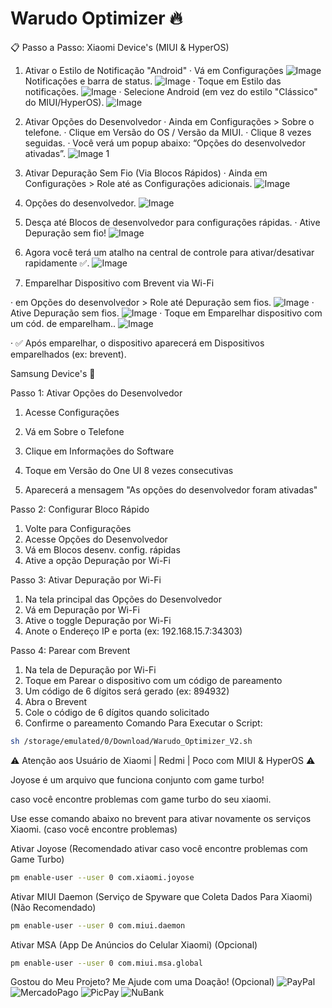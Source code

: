# Warudo Optimizer 🔥

📋 Passo a Passo:
Xiaomi Device's (MIUI & HyperOS)

1. Ativar o Estilo de Notificação "Android"
· Vá em Configurações
![Image](https://github.com/warudotv/Warudo_Optimizer/blob/Screenshots/IMG-20250930-WA0017.jpg)
Notificações e barra de status.
![Image](https://github.com/warudotv/Warudo_Optimizer/blob/Screenshots/IMG-20250930-WA0020.jpg)
· Toque em Estilo das notificações.
![Image](https://github.com/warudotv/Warudo_Optimizer/blob/Screenshots/IMG-20250930-WA0019.jpg)
· Selecione Android (em vez do estilo "Clássico" do MIUI/HyperOS).
![Image](https://github.com/warudotv/Warudo_Optimizer/blob/Screenshots/IMG-20250930-WA0018.jpg)

2. Ativar Opções do Desenvolvedor
· Ainda em Configurações > Sobre o telefone.
· Clique em Versão do OS / Versão da MIUI.
· Clique 8 vezes seguidas.
· Você verá um popup abaixo: “Opções do desenvolvedor ativadas”.
![Image 1](https://github.com/warudotv/Warudo_Optimizer/blob/Screenshots/IMG-20250930-WA0015.jpg)

3. Ativar Depuração Sem Fio (Via Blocos Rápidos)
· Ainda em Configurações > Role até as Configurações adicionais.
![Image](https://github.com/warudotv/Warudo_Optimizer/blob/Screenshots/IMG-20250930-WA0016.jpg)
4. Opções do desenvolvedor.
![Image](https://github.com/warudotv/Warudo_Optimizer/blob/Screenshots/IMG-20250930-WA0014.jpg)
5. Desça até Blocos de desenvolvedor para configurações rápidas.
· Ative Depuração sem fio!
![Image](https://github.com/warudotv/Warudo_Optimizer/blob/Screenshots/IMG-20250930-WA0021.jpg)
6. Agora você terá um atalho na central de controle para ativar/desativar rapidamente ✅.
![Image](https://github.com/warudotv/Warudo_Optimizer/blob/Screenshots/IMG-20250930-WA0022.jpg)


5. Emparelhar Dispositivo com Brevent via Wi-Fi

· em Opções do desenvolvedor > Role até Depuração sem fios.
![Image](https://github.com/warudotv/Warudo_Optimizer/blob/Screenshots/IMG-20250930-WA0012.jpg)
· Ative Depuração sem fios.
![Image](https://github.com/warudotv/Warudo_Optimizer/blob/Screenshots/IMG-20250930-WA0011.jpg)
· Toque em Emparelhar dispositivo com um cód. de emparelham..
![Image](https://github.com/warudotv/Warudo_Optimizer/blob/Screenshots/IMG-20250930-WA0010.jpg)

· ✅ Após emparelhar, o dispositivo aparecerá em Dispositivos emparelhados (ex: brevent).

Samsung Device's 🌌

Passo 1: Ativar Opções do Desenvolvedor

1. Acesse Configurações

2. Vá em Sobre o Telefone

3. Clique em Informações do Software

4. Toque em Versão do One UI 8 vezes consecutivas

5. Aparecerá a mensagem "As opções do desenvolvedor foram ativadas"

Passo 2: Configurar Bloco Rápido

1. Volte para Configurações
2. Acesse Opções do Desenvolvedor
3. Vá em Blocos desenv. config. rápidas
4. Ative a opção Depuração por Wi-Fi

Passo 3: Ativar Depuração por Wi-Fi

1. Na tela principal das Opções do Desenvolvedor
2. Vá em Depuração por Wi-Fi
3. Ative o toggle Depuração por Wi-Fi
4. Anote o Endereço IP e porta (ex: 192.168.15.7:34303)

Passo 4: Parear com Brevent

1. Na tela de Depuração por Wi-Fi
2. Toque em Parear o dispositivo com um código de pareamento
3. Um código de 6 dígitos será gerado (ex: 894932)
4. Abra o Brevent
5. Cole o código de 6 dígitos quando solicitado
6. Confirme o pareamento
Comando Para Executar o Script:
```bash
sh /storage/emulated/0/Download/Warudo_Optimizer_V2.sh

```
⚠️ Atenção aos Usuário de Xiaomi | Redmi | Poco com MIUI & HyperOS ⚠️

Joyose é um arquivo que funciona conjunto com game turbo! 

caso você encontre problemas com game turbo do seu xiaomi.

Use esse comando abaixo no brevent para ativar novamente os serviços Xiaomi. (caso você encontre problemas)

Ativar Joyose (Recomendado ativar caso você encontre problemas com Game Turbo)
```bash
pm enable-user --user 0 com.xiaomi.joyose
```
Ativar MIUI Daemon (Serviço de Spyware que Coleta Dados Para Xiaomi) (Não Recomendado)
```bash
pm enable-user --user 0 com.miui.daemon
```
Ativar MSA (App De Anúncios do Celular Xiaomi) (Opcional)
```bash
pm enable-user --user 0 com.miui.msa.global

```
Gostou do Meu Projeto? Me Ajude com uma Doação! (Opcional)
![PayPal](https://img.shields.io/badge/Doa%C3%A7%C3%A3o-green?style=flat-square&logo=paypal&logoColor=blue&logoSize=appveyor&label=PayPal&color=Blue&cacheSeconds=3600&link=https%3A%2F%2Fwww.paypal.com%2Fdonate%2F%3Fbusiness%3DFQ3GNU47EP3MY%26no_recurring%3D1%26item_name%3DTem%2BR%25241%252C50%2Ba%25C3%25AD%2BPaiz%25C3%25A3o%3F%2B%25F0%259F%25A5%25BA%26currency_code%3DBRL)
![MercadoPago](https://img.shields.io/badge/build-warudo-green?style=flat-square&logo=mercadopago&logoColor=blue&logoSize=appveyor&label=Mercado%20Pago&labelColor=white&color=Blue&cacheSeconds=3600&link=https%3A%2F%2Flink.mercadopago.com.br%2Fwarudo)
![PicPay](https://img.shields.io/badge/build-warudo-green?style=flat-square&logo=picpay&logoColor=green&logoSize=appveyor&label=PicPay&labelColor=white&color=Blue&cacheSeconds=3600&link=https%3A%2F%2Fpicpay.me%2Fwarudo750%2F0.5)
![NuBank](https://img.shields.io/badge/build-Pix-green?style=flat-square&logo=nubank&logoColor=purple&logoSize=appveyor&label=NuBank&labelColor=white&color=Blue&cacheSeconds=3600&link=https%3A%2F%2Fnubank.com.br%2Fcobrar%2Fke2ok%2F68dc8235-2165-4be6-83fe-fe3cd4fd433e)
